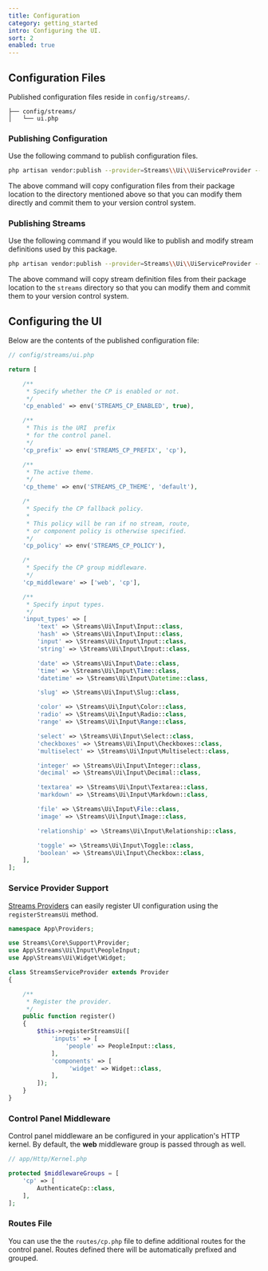 ```yaml
---
title: Configuration
category: getting_started
intro: Configuring the UI.
sort: 2
enabled: true
---
```


## Configuration Files

Published configuration files reside in `config/streams/`.

``` files
├── config/streams/
│   └── ui.php
```

### Publishing Configuration

Use the following command to publish configuration files.

```bash
php artisan vendor:publish --provider=Streams\\Ui\\UiServiceProvider --tag=config
```

The above command will copy configuration files from their package location to the directory mentioned above so that you can modify them directly and commit them to your version control system.

### Publishing Streams

Use the following command if you would like to publish and modify stream definitions used by this package.

```bash
php artisan vendor:publish --provider=Streams\\Ui\\UiServiceProvider --tag=streams
```

The above command will copy stream definition files from their package location to the `streams` directory so that you can modify them and commit them to your version control system.

## Configuring the UI

Below are the contents of the published configuration file:

```php
// config/streams/ui.php

return [

    /**
     * Specify whether the CP is enabled or not.
     */
    'cp_enabled' => env('STREAMS_CP_ENABLED', true),

    /**
     * This is the URI  prefix
     * for the control panel.
     */
    'cp_prefix' => env('STREAMS_CP_PREFIX', 'cp'),

    /**
     * The active theme.
     */
    'cp_theme' => env('STREAMS_CP_THEME', 'default'),

    /*
     * Specify the CP fallback policy.
     * 
     * This policy will be ran if no stream, route,
     * or component policy is otherwise specified.
     */
    'cp_policy' => env('STREAMS_CP_POLICY'),

    /*
     * Specify the CP group middleware.
     */
    'cp_middleware' => ['web', 'cp'],

    /**
     * Specify input types.
     */
    'input_types' => [
        'text' => \Streams\Ui\Input\Input::class,
        'hash' => \Streams\Ui\Input\Input::class,
        'input' => \Streams\Ui\Input\Input::class,
        'string' => \Streams\Ui\Input\Input::class,

        'date' => \Streams\Ui\Input\Date::class,
        'time' => \Streams\Ui\Input\Time::class,
        'datetime' => \Streams\Ui\Input\Datetime::class,

        'slug' => \Streams\Ui\Input\Slug::class,

        'color' => \Streams\Ui\Input\Color::class,
        'radio' => \Streams\Ui\Input\Radio::class,
        'range' => \Streams\Ui\Input\Range::class,

        'select' => \Streams\Ui\Input\Select::class,
        'checkboxes' => \Streams\Ui\Input\Checkboxes::class,
        'multiselect' => \Streams\Ui\Input\Multiselect::class,

        'integer' => \Streams\Ui\Input\Integer::class,
        'decimal' => \Streams\Ui\Input\Decimal::class,

        'textarea' => \Streams\Ui\Input\Textarea::class,
        'markdown' => \Streams\Ui\Input\Markdown::class,

        'file' => \Streams\Ui\Input\File::class,
        'image' => \Streams\Ui\Input\Image::class,

        'relationship' => \Streams\Ui\Input\Relationship::class,

        'toggle' => \Streams\Ui\Input\Toggle::class,
        'boolean' => \Streams\Ui\Input\Checkbox::class,
    ],
];
```

### Service Provider Support

[Streams Providers](/docs/core/providers) can easily register UI configuration using the `registerStreamsUi` method.

```php
namespace App\Providers;

use Streams\Core\Support\Provider;
use App\Streams\Ui\Input\PeopleInput;
use App\Streams\Ui\Widget\Widget;

class StreamsServiceProvider extends Provider
{

    /**
     * Register the provider.
     */
    public function register()
    {
        $this->registerStreamsUi([
            'inputs' => [
                'people' => PeopleInput::class,
            ],
            'components' => [
                 'widget' => Widget::class,
            ],
        ]);
    }
}
```

### Control Panel Middleware

Control panel middleware an be configured in your application's HTTP kernel. By default, the **web** middleware group is passed through as well.

```php
// app/Http/Kernel.php

protected $middlewareGroups = [
    'cp' => [
        AuthenticateCp::class,
    ],
];
```

### Routes File

You can use the the `routes/cp.php` file to define additional routes for the control panel. Routes defined there will be automatically prefixed and grouped.
